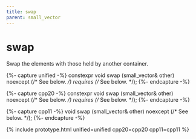 ```yaml
---
title: swap
parent: small_vector
---
```


# swap

Swap the elements with those held by another container.

{%- capture unified -%}
<span class="cpp20">constexpr</span>
void
swap (small_vector& other)
  noexcept (/* See below. */)<span class="cpp20">
  requires (/* See below. */)</span>;
{%- endcapture -%}

{%- capture cpp20 -%}
constexpr
void
swap (small_vector& other)
  noexcept (/* See below. */)
  requires (/* See below. */);
{%- endcapture -%}

{%- capture cpp11 -%}
void
swap (small_vector& other)
  noexcept (/* See below. */);
{%- endcapture -%}

{% include prototype.html unified=unified cpp20=cpp20 cpp11=cpp11 %}
